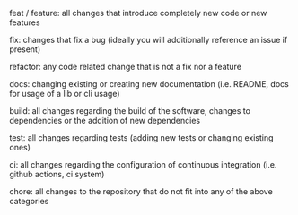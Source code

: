 feat / feature: all changes that introduce completely new code or new features

fix: changes that fix a bug (ideally you will additionally reference an issue if present)

refactor: any code related change that is not a fix nor a feature

docs: changing existing or creating new documentation (i.e. README, docs for usage of a lib or cli usage)

build: all changes regarding the build of the software, changes to dependencies or the addition of new dependencies

test: all changes regarding tests (adding new tests or changing existing ones)

ci: all changes regarding the configuration of continuous integration (i.e. github actions, ci system)

chore: all changes to the repository that do not fit into any of the above categories